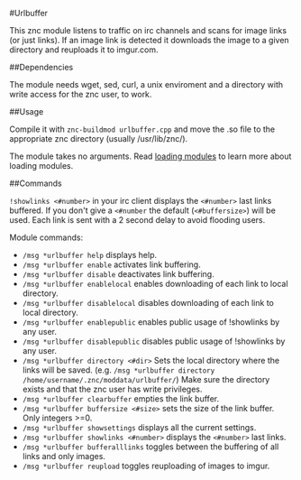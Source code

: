 #Urlbuffer

This znc module listens to traffic on irc channels and scans for image links (or just links). If an image link is detected it downloads the image to a given directory and reuploads it to imgur.com.

##Dependencies

The module needs wget, sed, curl, a unix enviroment and a directory with write access for the znc user, to work.

##Usage

Compile it with 
`znc-buildmod urlbuffer.cpp` 
and move the .so file to the appropriate znc directory (usually /usr/lib/znc/).

The module takes no arguments.
Read [loading modules](http://wiki.znc.in/Modules#.28Un.29Loading_Modules) to learn more about loading modules. 

##Commands 

`!showlinks <#number>` 
in your irc client displays the `<#number>` last links buffered. If you don't give a `<#number` the default (`<#buffersize>`) will be used. Each link is sent with a 2 second delay to avoid flooding users.

Module commands:

 * `/msg *urlbuffer help` displays help.
 * `/msg *urlbuffer enable` activates link buffering.
 * `/msg *urlbuffer disable` deactivates link buffering.
 * `/msg *urlbuffer enablelocal` enables downloading of each link to local directory.
 * `/msg *urlbuffer disablelocal` disables downloading of each link to local directory.
 * `/msg *urlbuffer enablepublic` enables public usage of !showlinks by any user.
 * `/msg *urlbuffer disablepublic` disables public usage of !showlinks by any user.
 * `/msg *urlbuffer directory <#dir>` Sets the local directory where the links will be saved. (e.g. `/msg *urlbuffer directory /home/username/.znc/moddata/urlbuffer/`) Make sure the directory exists and that the znc user has write privileges.
 * `/msg *urlbuffer clearbuffer` empties the link buffer.
 * `/msg *urlbuffer buffersize <#size>` sets the size of the link buffer. Only integers >=0.
 * `/msg *urlbuffer showsettings` displays all the current settings.
 * `/msg *urlbuffer showlinks <#number>` displays the `<#number>` last links.
 * `/msg *urlbuffer bufferalllinks` toggles between the buffering of all links and only images.
 * `/msg *urlbuffer reupload` toggles reuploading of images to imgur.

